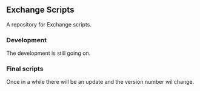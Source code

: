## Exchange Scripts

A repository for Exchange scripts. 

### Development

The development is still going on. 

### Final scripts

Once in a while there will be an update and the version number wil change.
